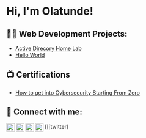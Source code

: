 <h1>Hi, I'm Olatunde! <br/></h1>

<h2>👨‍💻 Web Development Projects:</h2>

  - [Active Direcory Home Lab](https://github.com/delightdigitals1/)
 - [Hello World](https://github.com/delightdigitals1/)


<h2>📺 Certifications</h2>

- [How to get into Cybersecurity Starting From Zero](https://www.youtube.com/watch?v=a83ASGn_V_s)


<h2> 🤳 Connect with me:</h2>

[<img align="left" alt="JoshMadakor | YouTube" width="22px" src="https://cdn.jsdelivr.net/npm/simple-icons@v3/icons/youtube.svg" />][youtube]
[<img align="left" alt="JoshMadakor | Twitter" width="22px" src="https://cdn.jsdelivr.net/npm/simple-icons@v3/icons/twitter.svg" />][twitter]
[<img align="left" alt="JoshMadakor | LinkedIn" width="22px" src="https://cdn.jsdelivr.net/npm/simple-icons@v3/icons/linkedin.svg" />][linkedin]
[<img align="left" alt="JoshMadakor | Instagram" width="22px" src="https://cdn.jsdelivr.net/npm/simple-icons@v3/icons/instagram.svg" />][instagram]

[upwork]: https://www.upwork.com/freelancers/~01e02b75d7ae298865?mp_source=share
[youtube]: https://www.youtube.com/c/joshmadakor
[instagram]: https://www.instagram.com/bims_tech_/?utm_source=qr&r=nametag
[linkedin]: https://www.linkedin.com/in/olatunde-semiu-97261b299/

<!--
**joshmadakor1/joshmadakor1** is a ✨ _special_ ✨ repository because its `README.md` (this file) appears on your GitHub profile.

Here are some ideas to get you started:

- 🔭 I’m currently working on ...
- 🌱 I’m currently learning ...
- 👯 I’m looking to collaborate on ...
- 🤔 I’m looking for help with ...
- 💬 Ask me about ...
- 📫 How to reach me: ...
- 😄 Pronouns: ...
- ⚡ Fun fact: ...
-->
